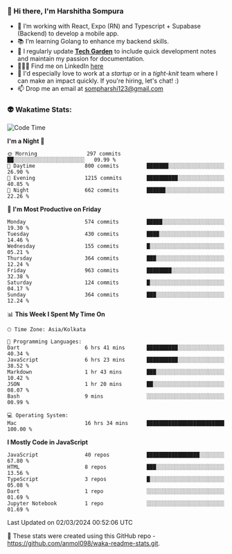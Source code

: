 ### 👋 Hi there, I'm Harshitha Sompura

- 🔧 I’m working with React, Expo (RN) and Typescript + Supabase (Backend) to develop a mobile app.
- 📚 I’m learning Golang to enhance my backend skills.
- 🌾 I regularly update **<u>[Tech Garden](https://tech-garden-hs.vercel.app/)</u>** to include quick development notes and maintain my passion for documentation.
- 👩🏻‍💻 Find me on LinkedIn <u>[here](https://www.linkedin.com/in/harshithasompura/)</u>
- 🐣 I'd especially love to work at a _startup_ or in a _tight-knit_ team where I can make an impact quickly. If you're hiring, let's chat! :)
- 📫 Drop me an email at [sompharshi123@gmail.com](mailto:sompharshi123@gmail.com)

### 👽 Wakatime Stats:
<!--START_SECTION:waka-->
![Code Time](http://img.shields.io/badge/Code%20Time-28%20hrs%2020%20mins-blue)

**I'm a Night 🦉** 

```text
🌞 Morning                297 commits         ██░░░░░░░░░░░░░░░░░░░░░░░   09.99 % 
🌆 Daytime                800 commits         ███████░░░░░░░░░░░░░░░░░░   26.90 % 
🌃 Evening                1215 commits        ██████████░░░░░░░░░░░░░░░   40.85 % 
🌙 Night                  662 commits         ██████░░░░░░░░░░░░░░░░░░░   22.26 % 
```
📅 **I'm Most Productive on Friday** 

```text
Monday                   574 commits         █████░░░░░░░░░░░░░░░░░░░░   19.30 % 
Tuesday                  430 commits         ████░░░░░░░░░░░░░░░░░░░░░   14.46 % 
Wednesday                155 commits         █░░░░░░░░░░░░░░░░░░░░░░░░   05.21 % 
Thursday                 364 commits         ███░░░░░░░░░░░░░░░░░░░░░░   12.24 % 
Friday                   963 commits         ████████░░░░░░░░░░░░░░░░░   32.38 % 
Saturday                 124 commits         █░░░░░░░░░░░░░░░░░░░░░░░░   04.17 % 
Sunday                   364 commits         ███░░░░░░░░░░░░░░░░░░░░░░   12.24 % 
```


📊 **This Week I Spent My Time On** 

```text
🕑︎ Time Zone: Asia/Kolkata

💬 Programming Languages: 
Dart                     6 hrs 41 mins       ██████████░░░░░░░░░░░░░░░   40.34 % 
JavaScript               6 hrs 23 mins       ██████████░░░░░░░░░░░░░░░   38.52 % 
Markdown                 1 hr 43 mins        ███░░░░░░░░░░░░░░░░░░░░░░   10.42 % 
JSON                     1 hr 20 mins        ██░░░░░░░░░░░░░░░░░░░░░░░   08.07 % 
Bash                     9 mins              ░░░░░░░░░░░░░░░░░░░░░░░░░   00.99 % 

💻 Operating System: 
Mac                      16 hrs 34 mins      █████████████████████████   100.00 % 
```

**I Mostly Code in JavaScript** 

```text
JavaScript               40 repos            █████████████████░░░░░░░░   67.80 % 
HTML                     8 repos             ███░░░░░░░░░░░░░░░░░░░░░░   13.56 % 
TypeScript               3 repos             █░░░░░░░░░░░░░░░░░░░░░░░░   05.08 % 
Dart                     1 repo              ░░░░░░░░░░░░░░░░░░░░░░░░░   01.69 % 
Jupyter Notebook         1 repo              ░░░░░░░░░░░░░░░░░░░░░░░░░   01.69 % 
```




 Last Updated on 02/03/2024 00:52:06 UTC
<!--END_SECTION:waka-->

👀 These stats were created using this GitHub repo - https://github.com/anmol098/waka-readme-stats.git. 
